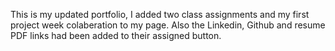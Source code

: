 This is my updated portfolio, I added two class assignments and my first project week colaberation to my page. Also the Linkedin, Github and resume PDF links had been added to their assigned button.  